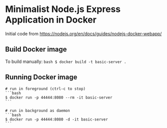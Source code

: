 # Minimalist Node.js Express Application in Docker

Initial code from https://nodejs.org/en/docs/guides/nodejs-docker-webapp/

## Build Docker image

To build manually:
    ```bash
    $ docker build -t basic-server .
    ```

## Running Docker image

    # run in foreground (ctrl-c to stop)
    ```bash
    $ docker run -p 44444:8080 --rm -it basic-server
    ```

    # run in background as daemon
    ```bash
    $ docker run -p 44444:8080 -d -it basic-server
    ```
